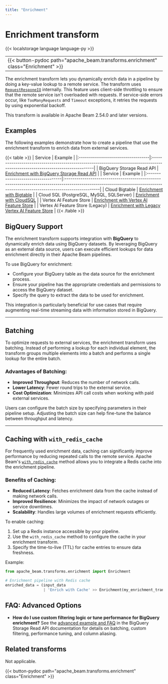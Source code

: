 ```yaml
---
title: "Enrichment"
---
```

<!--
Licensed under the Apache License, Version 2.0 (the "License");
you may not use this file except in compliance with the License.
You may obtain a copy of the License at

http://www.apache.org/licenses/LICENSE-2.0

Unless required by applicable law or agreed to in writing, software
distributed under the License is distributed on an "AS IS" BASIS,
WITHOUT WARRANTIES OR CONDITIONS OF ANY KIND, either express or implied.
See the License for the specific language governing permissions and
limitations under the License.
-->

# Enrichment transform

{{< localstorage language language-py >}}

<table>
  <tr>
    <td>
      <a>
      {{< button-pydoc path="apache_beam.transforms.enrichment" class="Enrichment" >}}
      </a>
   </td>
  </tr>
</table>


The enrichment transform lets you dynamically enrich data in a pipeline by doing a key-value lookup to a remote service. The transform uses [`RequestResponeIO`](https://beam.apache.org/releases/pydoc/current/apache_beam.io.requestresponseio.html#apache_beam.io.requestresponseio.RequestResponseIO) internally. This feature uses client-side throttling to ensure that the remote service isn't overloaded with requests. If service-side errors occur, like `TooManyRequests` and `Timeout` exceptions, it retries the requests by using exponential backoff.

This transform is available in Apache Beam 2.54.0 and later versions.

## Examples

The following examples demonstrate how to create a pipeline that use the enrichment transform to enrich data from external services.

{{< table >}}
| Service                            | Example                                                                                                                        |
|:-----------------------------------|:-------------------------------------------------------------------------------------------------------------------------------|
| BigQuery Storage Read API           | [Enrichment with BigQuery Storage Read API](/documentation/transforms/python/elementwise/enrichment-bigquery-storage/#example)  |
| Service                            | Example                                                                                                                                                                      |
|:-----------------------------------|:-----------------------------------------------------------------------------------------------------------------------------------------------------------------------------|
| Cloud Bigtable                     | [Enrichment with Bigtable](/documentation/transforms/python/elementwise/enrichment-bigtable/#example)                                                                        |
| Cloud SQL (PostgreSQL, MySQL, SQLServer)                    | [Enrichment with CloudSQL](/documentation/transforms/python/elementwise/enrichment-cloudsql)                                                                        |
| Vertex AI Feature Store            | [Enrichment with Vertex AI Feature Store](/documentation/transforms/python/elementwise/enrichment-vertexai/#example-1-enrichment-with-vertex-ai-feature-store)               |
| Vertex AI Feature Store (Legacy)   | [Enrichment with Legacy Vertex AI Feature Store](/documentation/transforms/python/elementwise/enrichment-vertexai/#example-2-enrichment-with-vertex-ai-feature-store-legacy) |
{{< /table >}}

## BigQuery Support

The enrichment transform supports integration with **BigQuery** to dynamically enrich data using BigQuery datasets. By leveraging BigQuery as an external data source, users can execute efficient lookups for data enrichment directly in their Apache Beam pipelines.

To use BigQuery for enrichment:
- Configure your BigQuery table as the data source for the enrichment process.
- Ensure your pipeline has the appropriate credentials and permissions to access the BigQuery dataset.
- Specify the query to extract the data to be used for enrichment.

This integration is particularly beneficial for use cases that require augmenting real-time streaming data with information stored in BigQuery.

---

## Batching

To optimize requests to external services, the enrichment transform uses batching. Instead of performing a lookup for each individual element, the transform groups multiple elements into a batch and performs a single lookup for the entire batch.

### Advantages of Batching:
- **Improved Throughput**: Reduces the number of network calls.
- **Lower Latency**: Fewer round trips to the external service.
- **Cost Optimization**: Minimizes API call costs when working with paid external services.

Users can configure the batch size by specifying parameters in their pipeline setup. Adjusting the batch size can help fine-tune the balance between throughput and latency.

---

## Caching with `with_redis_cache`

For frequently used enrichment data, caching can significantly improve performance by reducing repeated calls to the remote service. Apache Beam's [`with_redis_cache`](https://beam.apache.org/releases/pydoc/current/apache_beam.transforms.enrichment.html#apache_beam.transforms.enrichment.Enrichment.with_redis_cache) method allows you to integrate a Redis cache into the enrichment pipeline.

### Benefits of Caching:
- **Reduced Latency**: Fetches enrichment data from the cache instead of making network calls.
- **Improved Resilience**: Minimizes the impact of network outages or service downtimes.
- **Scalability**: Handles large volumes of enrichment requests efficiently.

To enable caching:
1. Set up a Redis instance accessible by your pipeline.
2. Use the `with_redis_cache` method to configure the cache in your enrichment transform.
3. Specify the time-to-live (TTL) for cache entries to ensure data freshness.

Example:
```python
from apache_beam.transforms.enrichment import Enrichment

# Enrichment pipeline with Redis cache
enriched_data = (input_data
                 | 'Enrich with Cache' >> Enrichment(my_enrichment_transform).with_redis_cache(host, port))
```

## FAQ: Advanced Options

- **How do I use custom filtering logic or tune performance for BigQuery enrichment?**
  See the [advanced example and FAQ](/documentation/transforms/python/elementwise/enrichment-bigquery-storage/#faq-advanced-options) in the BigQuery Storage Read API documentation for details on batching, custom filtering, performance tuning, and column aliasing.

## Related transforms

Not applicable.

{{< button-pydoc path="apache_beam.transforms.enrichment" class="Enrichment" >}}